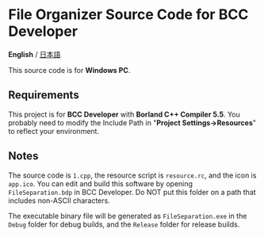 # File Organizer Source Code for BCC Developer

**English** / [日本語](README-JA.md)

This source code is for **Windows PC**.

## Requirements

This project is for **BCC Developer** with **Borland C++ Compiler 5.5**. You probably need to modify the Include Path in "**Project Settings->Resources**" to reflect your environment.

## Notes

The source code is `1.cpp`, the resource script is `resource.rc`, and the icon is `app.ico`. You can edit and build this software by opening `FileSeparation.bdp` in BCC Developer. Do NOT put this folder on a path that includes non-ASCII characters.

The executable binary file will be generated as `FileSeparation.exe` in the `Debug` folder for debug builds, and the `Release` folder for release builds.
